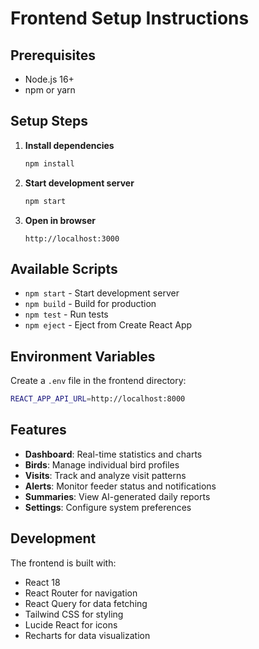 # Frontend Setup Instructions

## Prerequisites
- Node.js 16+ 
- npm or yarn

## Setup Steps

1. **Install dependencies**
   ```bash
   npm install
   ```

2. **Start development server**
   ```bash
   npm start
   ```

3. **Open in browser**
   ```
   http://localhost:3000
   ```

## Available Scripts

- `npm start` - Start development server
- `npm build` - Build for production
- `npm test` - Run tests
- `npm eject` - Eject from Create React App

## Environment Variables

Create a `.env` file in the frontend directory:

```bash
REACT_APP_API_URL=http://localhost:8000
```

## Features

- **Dashboard**: Real-time statistics and charts
- **Birds**: Manage individual bird profiles
- **Visits**: Track and analyze visit patterns
- **Alerts**: Monitor feeder status and notifications
- **Summaries**: View AI-generated daily reports
- **Settings**: Configure system preferences

## Development

The frontend is built with:
- React 18
- React Router for navigation
- React Query for data fetching
- Tailwind CSS for styling
- Lucide React for icons
- Recharts for data visualization
